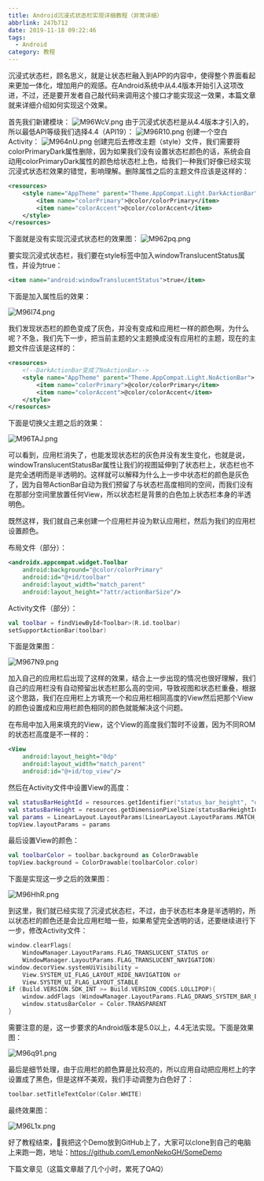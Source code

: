 ```yaml
---
title: Android沉浸式状态栏实现详细教程（非常详细）
abbrlink: 247b712
date: 2019-11-18 09:22:46
tags:
  - Android
category: 教程
---
```

沉浸式状态栏，顾名思义，就是让状态栏融入到APP的内容中，使得整个界面看起来更加一体化，增加用户的观感。在Android系统中从4.4版本开始引入这项改进，不过，还是要开发者自己敲代码来调用这个接口才能实现这一效果，本篇文章就来详细介绍如何实现这个效果。

<!--more-->

首先我们新建模块：
![M96WcV.png](https://s2.ax1x.com/2019/11/05/M96WcV.png)
由于沉浸式状态栏是从4.4版本才引入的，所以最低API等级我们选择4.4（API19）：
![M96R10.png](https://s2.ax1x.com/2019/11/05/M96R10.png)
创建一个空白Activity：
![M964nU.png](https://s2.ax1x.com/2019/11/05/M964nU.png)
创建完后去修改主题（style）文件，我们需要将colorPrimaryDark属性删除，因为如果我们没有设置状态栏颜色的话，系统会自动用colorPrimaryDark属性的颜色给状态栏上色，给我们一种我们好像已经实现沉浸式状态栏效果的错觉，影响理解。删除属性之后的主题文件应该是这样的：
```xml
<resources>
    <style name="AppTheme" parent="Theme.AppCompat.Light.DarkActionBar">
        <item name="colorPrimary">@color/colorPrimary</item>
        <item name="colorAccent">@color/colorAccent</item>
    </style>
</resources>
```
下面就是没有实现沉浸式状态栏的效果图：
![M962pq.png](https://s2.ax1x.com/2019/11/05/M962pq.png)

要实现沉浸式状态栏，我们要在style标签中加入windowTranslucentStatus属性，并设为true：
```xml
<item name="android:windowTranslucentStatus">true</item>
```
下面是加入属性后的效果：

![M96I74.png](https://s2.ax1x.com/2019/11/05/M96I74.png)

我们发现状态栏的颜色变成了灰色，并没有变成和应用栏一样的颜色啊，为什么呢？不急，我们先下一步，把当前主题的父主题换成没有应用栏的主题，现在的主题文件应该是这样的：
```xml
<resources>
    <!--DarkActionBar变成了NoActionBar-->
    <style name="AppTheme" parent="Theme.AppCompat.Light.NoActionBar">
        <item name="colorPrimary">@color/colorPrimary</item>
        <item name="colorAccent">@color/colorAccent</item>
    </style>
</resources>
```
下面是切换父主题之后的效果：

![M96TAJ.png](https://s2.ax1x.com/2019/11/05/M96TAJ.png)

可以看到，应用栏消失了，也能发现状态栏的灰色并没有发生变化，也就是说，windowTranslucentStatusBar属性让我们的视图延伸到了状态栏上，状态栏也不是完全透明而是半透明的。这样就可以解释为什么上一步中状态栏的颜色是灰色了，因为自带ActionBar自动为我们预留了与状态栏高度相同的空间，而我们没有在那部分空间里放置任何View，所以状态栏是背景的白色加上状态栏本身的半透明色。

既然这样，我们就自己来创建一个应用栏并设为默认应用栏，然后为我们的应用栏设置颜色。

布局文件（部分）：
```xml
<androidx.appcompat.widget.Toolbar
    android:background="@color/colorPrimary"
    android:id="@+id/toolbar"
    android:layout_width="match_parent"
    android:layout_height="?attr/actionBarSize"/>
```
Activity文件（部分）：
```kotlin
val toolbar = findViewById<Toolbar>(R.id.toolbar)
setSupportActionBar(toolbar)
```
下面是效果图：

![M967N9.png](https://s2.ax1x.com/2019/11/05/M967N9.png)

加入自己的应用栏后出现了这样的效果，结合上一步出现的情况也很好理解，我们自己的应用栏没有自动预留出状态栏那么高的空间，导致视图和状态栏重叠，根据这个思路，我们在应用栏上方填充一个和应用栏相同高度的View然后把那个View的颜色设置成和应用栏颜色相同的颜色就能解决这个问题。

在布局中加入用来填充的View，这个View的高度我们暂时不设置，因为不同ROM的状态栏高度是不一样的：
```xml
<View
    android:layout_height="0dp"
    android:layout_width="match_parent"
    android:id="@+id/top_view"/>
```
然后在Activity文件中设置View的高度：
```kotlin
val statusBarHeightId = resources.getIdentifier("status_bar_height", "dimen", "android")
val statusBarHeight = resources.getDimensionPixelSize(statusBarHeightId)
val params = LinearLayout.LayoutParams(LinearLayout.LayoutParams.MATCH_PARENT, statusBarHeight)
topView.layoutParams = params
```
最后设置View的颜色：
```kotlin
val toolbarColor = toolbar.background as ColorDrawable
topView.background = ColorDrawable(toolbarColor.color)
```
下面是实现这一步之后的效果图：

![M96HhR.png](https://s2.ax1x.com/2019/11/05/M96HhR.png)

到这里，我们就已经实现了沉浸式状态栏，不过，由于状态栏本身是半透明的，所以状态栏的颜色还是会比应用栏暗一些，如果希望完全透明的话，还要继续进行下一步，修改Activity文件：
```kotlin
window.clearFlags(
    WindowManager.LayoutParams.FLAG_TRANSLUCENT_STATUS or
    WindowManager.LayoutParams.FLAG_TRANSLUCENT_NAVIGATION)
window.decorView.systemUiVisibility =
    View.SYSTEM_UI_FLAG_LAYOUT_HIDE_NAVIGATION or
    View.SYSTEM_UI_FLAG_LAYOUT_STABLE
if (Build.VERSION.SDK_INT >= Build.VERSION_CODES.LOLLIPOP){
    window.addFlags (WindowManager.LayoutParams.FLAG_DRAWS_SYSTEM_BAR_BACKGROUNDS)
    window.statusBarColor = Color.TRANSPARENT
}
```
需要注意的是，这一步要求的Android版本是5.0以上，4.4无法实现。下面是效果图：

![M96q91.png](https://s2.ax1x.com/2019/11/05/M96q91.png)

最后是细节处理，由于应用栏的颜色算是比较亮的，所以应用自动把应用栏上的字设置成了黑色，但是这样不美观，我们手动调整为白色好了：
```kotlin
toolbar.setTitleTextColor(Color.WHITE)
```
最终效果图：

![M96L1x.png](https://s2.ax1x.com/2019/11/05/M96L1x.png)

好了教程结束，我把这个Demo放到GitHub上了，大家可以clone到自己的电脑上来跑一跑，地址：https://github.com/LemonNekoGH/SomeDemo

下篇文章见（这篇文章敲了几个小时，累死了QAQ）
